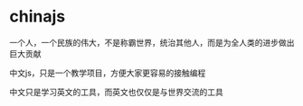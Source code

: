 # chinajs

一个人，一个民族的伟大，不是称霸世界，统治其他人，而是为全人类的进步做出巨大贡献

中文js，只是一个教学项目，方便大家更容易的接触编程

中文只是学习英文的工具，而英文也仅仅是与世界交流的工具
